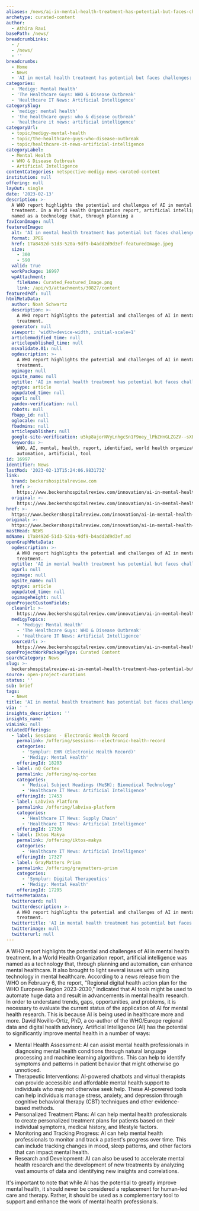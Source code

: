 ```yaml
---
aliases: /news/ai-in-mental-health-treatment-has-potential-but-faces-challenges-who
archetype: curated-content
author:
  - Athira Ravi
basePath: /news/
breadcrumbLinks:
  - /
  - /news/
  - ''
breadcrumbs:
  - Home
  - News
  - 'AI in mental health treatment has potential but faces challenges: WHO'
categories:
  - 'Medigy: Mental Health'
  - 'The Healthcare Guys: WHO & Disease Outbreak'
  - 'Healthcare IT News: Artificial Intelligence'
categorySlug:
  - 'medigy: mental health'
  - 'the healthcare guys: who & disease outbreak'
  - 'healthcare it news: artificial intelligence'
categoryUrl:
  - topic/medigy-mental-health
  - topic/the-healthcare-guys-who-disease-outbreak
  - topic/healthcare-it-news-artificial-intelligence
categoryLabel:
  - Mental Health
  - WHO & Disease Outbreak
  - Artificial Intelligence
contentCategories: netspective-medigy-news-curated-content
institution: null
offering: null
layOut: single
date: '2023-02-13'
description: >-
  A WHO report highlights the potential and challenges of AI in mental health
  treatment. In a World Health Organization report, artificial intelligence was
  named as a technology that, through planning a
favIconImage: null
featuredImage:
  alt: 'AI in mental health treatment has potential but faces challenges: WHO'
  format: JPEG
  href: 17a8492d-51d3-520a-9df9-b4add2d9d3ef-featuredImage.jpeg
  size:
    - 300
    - 590
  valid: true
  workPackage: 16997
  wpAttachment:
    fileName: Curated_Featured_Image.png
    link: /api/v3/attachments/30827/content
featuredPdf: null
htmlMetaData:
  author: Noah Schwartz
  description: >-
    A WHO report highlights the potential and challenges of AI in mental health
    treatment.
  generator: null
  viewport: 'width=device-width, initial-scale=1'
  articlemodified_time: null
  articlepublished_time: null
  msvalidate.01: null
  ogdescription: >-
    A WHO report highlights the potential and challenges of AI in mental health
    treatment.
  ogimage: null
  ogsite_name: null
  ogtitle: 'AI in mental health treatment has potential but faces challenges: WHO'
  ogtype: article
  ogupdated_time: null
  ogurl: null
  yandex-verification: null
  robots: null
  fbapp_id: null
  oglocale: null
  fbadmins: null
  articlepublisher: null
  google-site-verification: u5kp8ajorNVyLnhgcSn1F9oey_lPbZHnGLZGZV--sXE
  keywords: >-
    WHO, AI, mental, health, report, identified, world health organization,
    automation, artificial, tool
id: 16997
identifier: News
lastMod: '2023-02-13T15:24:06.983173Z'
link:
  brand: beckershospitalreview.com
  href: >-
    https://www.beckershospitalreview.com/innovation/ai-in-mental-health-treatment-has-potential-but-faces-challenges-who.html
  original: >-
    https://www.beckershospitalreview.com/innovation/ai-in-mental-health-treatment-has-potential-but-faces-challenges-who.html
href: >-
  https://www.beckershospitalreview.com/innovation/ai-in-mental-health-treatment-has-potential-but-faces-challenges-who.html
original: >-
  https://www.beckershospitalreview.com/innovation/ai-in-mental-health-treatment-has-potential-but-faces-challenges-who.html
mastHead: NEWS
mdName: 17a8492d-51d3-520a-9df9-b4add2d9d3ef.md
openGraphMetaData:
  ogdescription: >-
    A WHO report highlights the potential and challenges of AI in mental health
    treatment.
  ogtitle: 'AI in mental health treatment has potential but faces challenges: WHO'
  ogurl: null
  ogimage: null
  ogsite_name: null
  ogtype: article
  ogupdated_time: null
  ogimageheight: null
openProjectCustomFields:
  cleanUrl: >-
    https://www.beckershospitalreview.com/innovation/ai-in-mental-health-treatment-has-potential-but-faces-challenges-who.html
  medigyTopics:
    - 'Medigy: Mental Health'
    - 'The Healthcare Guys: WHO & Disease Outbreak'
    - 'Healthcare IT News: Artificial Intelligence'
  sourceUrl: >-
    https://www.beckershospitalreview.com/innovation/ai-in-mental-health-treatment-has-potential-but-faces-challenges-who.html
openProjectWorkPackageType: Curated Content
searchCategory: News
slug: >-
  beckershospitalreview-ai-in-mental-health-treatment-has-potential-but-faces-challenges-who
source: open-project-curations
status: ''
sub: brief
tags:
  - News
title: 'AI in mental health treatment has potential but faces challenges: WHO'
via: ' '
insights_description: ''
insights_name: ''
viaLink: null
relatedOfferings:
  - label: Sessions - Electronic Health Record
    permalink: /offering/sessions---electronic-health-record
    categories:
      - 'Symplur: EHR (Electronic Health Record)'
      - 'Medigy: Mental Health'
    offeringId: 18203
  - label: nQ Cortex
    permalink: /offering/nq-cortex
    categories:
      - 'Medical Subject Headings (MeSH): Biomedical Technology'
      - 'Healthcare IT News: Artificial Intelligence'
    offeringId: 17453
  - label: Labviva Platform
    permalink: /offering/labviva-platform
    categories:
      - 'Healthcare IT News: Supply Chain'
      - 'Healthcare IT News: Artificial Intelligence'
    offeringId: 17330
  - label: Iktos Makya
    permalink: /offering/iktos-makya
    categories:
      - 'Healthcare IT News: Artificial Intelligence'
    offeringId: 17327
  - label: GrayMatters Prism
    permalink: /offering/graymatters-prism
    categories:
      - 'Symplur: Digital Therapeutics'
      - 'Medigy: Mental Health'
    offeringId: 17295
twitterMetaData:
  twittercard: null
  twitterdescription: >-
    A WHO report highlights the potential and challenges of AI in mental health
    treatment.
  twittertitle: 'AI in mental health treatment has potential but faces challenges: WHO'
  twitterimage: null
  twitterurl: null
---
```

<p>A WHO report highlights the potential and challenges of AI in mental health treatment. In a World Health Organization report, artificial intelligence was named as a technology that, through planning and automation, can enhance mental healthcare. It also brought to light several issues with using technology in mental healthcare. According to a news release from the WHO on February 6, the report, "Regional digital health action plan for the WHO European Region 2023-2030," indicated that AI tools might be used to automate huge data and result in advancements in mental health research. In order to understand trends, gaps, opportunities, and problems, it is necessary to evaluate the current status of the application of AI for mental health research. This is because AI is being used in healthcare more and more. David Novillo-Ortiz, PhD, a co-author of the WHO/Europe regional data and digital health advisory. Artificial Intelligence (AI) has the potential to significantly improve mental health in a number of ways:</p><ul><li>Mental Health Assessment: AI can assist mental health professionals in diagnosing mental health conditions through natural language processing and machine learning algorithms. This can help to identify symptoms and patterns in patient behavior that might otherwise go unnoticed.</li><li>Therapeutic Interventions: AI-powered chatbots and virtual therapists can provide accessible and affordable mental health support to individuals who may not otherwise seek help. These AI-powered tools can help individuals manage stress, anxiety, and depression through cognitive behavioral therapy (CBT) techniques and other evidence-based methods.</li><li>Personalized Treatment Plans: AI can help mental health professionals to create personalized treatment plans for patients based on their individual symptoms, medical history, and lifestyle factors.</li><li>Monitoring and Tracking Progress: AI can help mental health professionals to monitor and track a patient's progress over time. This can include tracking changes in mood, sleep patterns, and other factors that can impact mental health.</li><li>Research and Development: AI can also be used to accelerate mental health research and the development of new treatments by analyzing vast amounts of data and identifying new insights and correlations.</li></ul><p>It's important to note that while AI has the potential to greatly improve mental health, it should never be considered a replacement for human-led care and therapy. Rather, it should be used as a complementary tool to support and enhance the work of mental health professionals.</p>